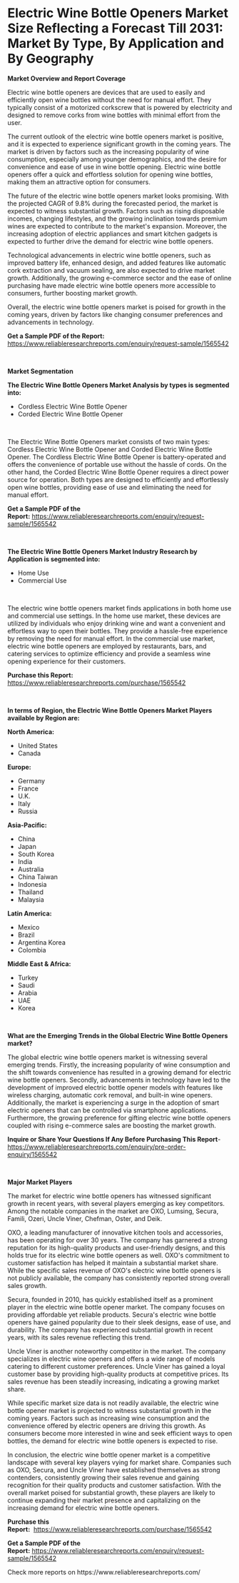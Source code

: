 <p><h1>Electric Wine Bottle Openers Market Size Reflecting a Forecast Till 2031: Market By Type, By Application and By Geography</h1></p><p><strong>Market Overview and Report Coverage</strong></p>
<p><p>Electric wine bottle openers are devices that are used to easily and efficiently open wine bottles without the need for manual effort. They typically consist of a motorized corkscrew that is powered by electricity and designed to remove corks from wine bottles with minimal effort from the user.</p><p>The current outlook of the electric wine bottle openers market is positive, and it is expected to experience significant growth in the coming years. The market is driven by factors such as the increasing popularity of wine consumption, especially among younger demographics, and the desire for convenience and ease of use in wine bottle opening. Electric wine bottle openers offer a quick and effortless solution for opening wine bottles, making them an attractive option for consumers.</p><p>The future of the electric wine bottle openers market looks promising. With the projected CAGR of 9.8% during the forecasted period, the market is expected to witness substantial growth. Factors such as rising disposable incomes, changing lifestyles, and the growing inclination towards premium wines are expected to contribute to the market's expansion. Moreover, the increasing adoption of electric appliances and smart kitchen gadgets is expected to further drive the demand for electric wine bottle openers.</p><p>Technological advancements in electric wine bottle openers, such as improved battery life, enhanced design, and added features like automatic cork extraction and vacuum sealing, are also expected to drive market growth. Additionally, the growing e-commerce sector and the ease of online purchasing have made electric wine bottle openers more accessible to consumers, further boosting market growth.</p><p>Overall, the electric wine bottle openers market is poised for growth in the coming years, driven by factors like changing consumer preferences and advancements in technology.</p></p>
<p><strong>Get a Sample PDF of the Report:</strong> <a href="https://www.reliableresearchreports.com/enquiry/request-sample/1565542">https://www.reliableresearchreports.com/enquiry/request-sample/1565542</a></p>
<p>&nbsp;</p>
<p><strong>Market Segmentation</strong></p>
<p><strong>The Electric Wine Bottle Openers Market Analysis by types is segmented into:</strong></p>
<p><ul><li>Cordless Electric Wine Bottle Opener</li><li>Corded Electric Wine Bottle Opener</li></ul></p>
<p>&nbsp;</p>
<p><p>The Electric Wine Bottle Openers market consists of two main types: Cordless Electric Wine Bottle Opener and Corded Electric Wine Bottle Opener. The Cordless Electric Wine Bottle Opener is battery-operated and offers the convenience of portable use without the hassle of cords. On the other hand, the Corded Electric Wine Bottle Opener requires a direct power source for operation. Both types are designed to efficiently and effortlessly open wine bottles, providing ease of use and eliminating the need for manual effort.</p></p>
<p><strong>Get a Sample PDF of the Report:</strong>&nbsp;<a href="https://www.reliableresearchreports.com/enquiry/request-sample/1565542">https://www.reliableresearchreports.com/enquiry/request-sample/1565542</a></p>
<p>&nbsp;</p>
<p><strong>The Electric Wine Bottle Openers Market Industry Research by Application is segmented into:</strong></p>
<p><ul><li>Home Use</li><li>Commercial Use</li></ul></p>
<p>&nbsp;</p>
<p><p>The electric wine bottle openers market finds applications in both home use and commercial use settings. In the home use market, these devices are utilized by individuals who enjoy drinking wine and want a convenient and effortless way to open their bottles. They provide a hassle-free experience by removing the need for manual effort. In the commercial use market, electric wine bottle openers are employed by restaurants, bars, and catering services to optimize efficiency and provide a seamless wine opening experience for their customers.</p></p>
<p><strong>Purchase this Report:</strong>&nbsp; <a href="https://www.reliableresearchreports.com/purchase/1565542">https://www.reliableresearchreports.com/purchase/1565542</a></p>
<p>&nbsp;</p>
<p><strong>In terms of Region, the Electric Wine Bottle Openers Market Players available by Region are:</strong></p>
<p>
    <p> <strong> North America: </strong>
        <ul>
            <li>United States</li>
            <li>Canada</li>
        </ul>
        </p> 
    <p> <strong> Europe: </strong>
        <ul>
            <li>Germany</li>
            <li>France</li>
            <li>U.K.</li>
            <li>Italy</li>
            <li>Russia</li>
        </ul>
        </p> 
    <p> <strong> Asia-Pacific: </strong>
        <ul>
            <li>China</li>
            <li>Japan</li>
            <li>South Korea</li>
            <li>India</li>
            <li>Australia</li>
            <li>China Taiwan</li>
            <li>Indonesia</li>
            <li>Thailand</li>
            <li>Malaysia</li>
        </ul>
        </p> 
    <p> <strong> Latin America: </strong>
        <ul>
            <li>Mexico</li>
            <li>Brazil</li>
            <li>Argentina Korea</li>
            <li>Colombia</li>
        </ul>
        </p> 
    <p> <strong> Middle East & Africa: </strong>
        <ul>
            <li>Turkey</li>
            <li>Saudi</li>
            <li>Arabia</li>
            <li>UAE</li>
            <li>Korea</li>
        </ul>
    </p>
    </p>
<p>&nbsp;</p>
<p><strong>What are the Emerging Trends in the Global Electric Wine Bottle Openers market?</strong></p>
<p><p>The global electric wine bottle openers market is witnessing several emerging trends. Firstly, the increasing popularity of wine consumption and the shift towards convenience has resulted in a growing demand for electric wine bottle openers. Secondly, advancements in technology have led to the development of improved electric bottle opener models with features like wireless charging, automatic cork removal, and built-in wine openers. Additionally, the market is experiencing a surge in the adoption of smart electric openers that can be controlled via smartphone applications. Furthermore, the growing preference for gifting electric wine bottle openers coupled with rising e-commerce sales are boosting the market growth.</p></p>
<p><strong>Inquire or Share Your Questions If Any Before Purchasing This Report</strong>- <a href="https://www.reliableresearchreports.com/enquiry/pre-order-enquiry/1565542">https://www.reliableresearchreports.com/enquiry/pre-order-enquiry/1565542</a></p>
<p>&nbsp;</p>
<p><strong>Major Market Players</strong></p>
<p><p>The market for electric wine bottle openers has witnessed significant growth in recent years, with several players emerging as key competitors. Among the notable companies in the market are OXO, Lumsing, Secura, Famili, Ozeri, Uncle Viner, Chefman, Oster, and Deik.</p><p>OXO, a leading manufacturer of innovative kitchen tools and accessories, has been operating for over 30 years. The company has garnered a strong reputation for its high-quality products and user-friendly designs, and this holds true for its electric wine bottle openers as well. OXO's commitment to customer satisfaction has helped it maintain a substantial market share. While the specific sales revenue of OXO's electric wine bottle openers is not publicly available, the company has consistently reported strong overall sales growth.</p><p>Secura, founded in 2010, has quickly established itself as a prominent player in the electric wine bottle opener market. The company focuses on providing affordable yet reliable products. Secura's electric wine bottle openers have gained popularity due to their sleek designs, ease of use, and durability. The company has experienced substantial growth in recent years, with its sales revenue reflecting this trend.</p><p>Uncle Viner is another noteworthy competitor in the market. The company specializes in electric wine openers and offers a wide range of models catering to different customer preferences. Uncle Viner has gained a loyal customer base by providing high-quality products at competitive prices. Its sales revenue has been steadily increasing, indicating a growing market share.</p><p>While specific market size data is not readily available, the electric wine bottle opener market is projected to witness substantial growth in the coming years. Factors such as increasing wine consumption and the convenience offered by electric openers are driving this growth. As consumers become more interested in wine and seek efficient ways to open bottles, the demand for electric wine bottle openers is expected to rise.</p><p>In conclusion, the electric wine bottle opener market is a competitive landscape with several key players vying for market share. Companies such as OXO, Secura, and Uncle Viner have established themselves as strong contenders, consistently growing their sales revenue and gaining recognition for their quality products and customer satisfaction. With the overall market poised for substantial growth, these players are likely to continue expanding their market presence and capitalizing on the increasing demand for electric wine bottle openers.</p></p>
<p><strong>Purchase this Report:</strong>&nbsp;&nbsp;<a href="https://www.reliableresearchreports.com/purchase/1565542">https://www.reliableresearchreports.com/purchase/1565542</a></p>
<p></p>
<p><strong>Get a Sample PDF of the Report:</strong>&nbsp;<a href="https://www.reliableresearchreports.com/enquiry/request-sample/1565542">https://www.reliableresearchreports.com/enquiry/request-sample/1565542</a></p>
<p>Check more reports on https://www.reliableresearchreports.com/</p>